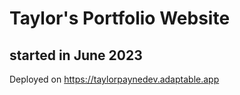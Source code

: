# Taylor's Portfolio Website 
## started in June 2023 
Deployed on https://taylorpaynedev.adaptable.app
